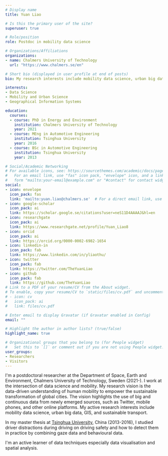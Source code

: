 ```yaml
---
# Display name
title: Yuan Liao

# Is this the primary user of the site?
superuser: true

# Role/position
role: Postdoc in mobility data science

# Organizations/Affiliations
organizations:
- name: Chalmers University of Technology
  url: "https://www.chalmers.se/en"

# Short bio (displayed in user profile at end of posts)
bio: My research interests include mobility data science, urban big data, GIS, sustainable transport.

interests:
- Data Science
- Mobility and Urban Science
- Geographical Information Systems

education:
  courses:
  - course: PhD in Energy and Environment
    institution: Chalmers University of Technology
    year: 2021
  - course: MEng in Automotive Engineering
    institution: Tsinghua University
    year: 2016
  - course: BSc in Automotive Engineering
    institution: Tsinghua University
    year: 2013

# Social/Academic Networking
# For available icons, see: https://sourcethemes.com/academic/docs/page-builder/#icons
#   For an email link, use "fas" icon pack, "envelope" icon, and a link in the
#   form "mailto:your-email@example.com" or "#contact" for contact widget.
social:
- icon: envelope
  icon_pack: fas
  link: 'mailto:yuan.liao@chalmers.se'  # For a direct email link, use "mailto:test@example.org".
- icon: google-scholar
  icon_pack: ai
  link: https://scholar.google.se/citations?user=neS11D4AAAAJ&hl=en
- icon: researchgate
  icon_pack: ai
  link: https://www.researchgate.net/profile/Yuan_Liao8
- icon: orcid
  icon_pack: ai
  link: https://orcid.org/0000-0002-6982-1654
- icon: linkedin-in
  icon_pack: fab
  link: https://www.linkedin.com/in/yliaothu/
- icon: twitter
  icon_pack: fab
  link: https://twitter.com/TheYuanLiao
- icon: github
  icon_pack: fab
  link: https://github.com/TheYuanLiao
# Link to a PDF of your resume/CV from the About widget.
# To enable, copy your resume/CV to `static/files/cv.pdf` and uncomment the lines below.
# - icon: cv
#   icon_pack: ai
#   link: files/cv.pdf

# Enter email to display Gravatar (if Gravatar enabled in Config)
email: ""

# Highlight the author in author lists? (true/false)
highlight_name: true

# Organizational groups that you belong to (for People widget)
#   Set this to `[]` or comment out if you are not using People widget.
user_groups:
- Researchers
- Visitors
---
```


I'm a postdoctoral researcher at the Department of Space, Earth and Environment, Chalmers University of Technology, Sweden (2021-). I work at the intersection of data science and mobility. My research vision is the data-driven understanding of human mobility to empower the sustainable transformation of global cities. The vision highlights the use of big and continuous data from newly emerged sources, such as Twitter, mobile phones, and other online platforms. My active research interests include mobility data science, urban big data, GIS, and sustainable transport.

In my master thesis at [Tsinghua University](https://www.tsinghua.edu.cn/en/), China (2013-2016), I studied driver distractions during driving on driving safety and how to detect them in practice by combining gaze data and behavioural data.

I'm an active learner of data techniques especially data visualisation and spatial analysis.
